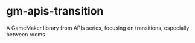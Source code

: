 # gm-apis-transition
A GameMaker library from APIs series, focusing on transitions, especially between rooms.
